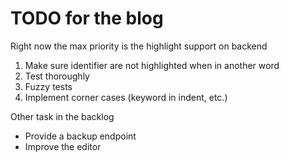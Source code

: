 # TODO for the blog

Right now the max priority is the highlight support on backend

1. Make sure identifier are not highlighted when in another word
2. Test thoroughly
3. Fuzzy tests
4. Implement corner cases (keyword in indent, etc.)

Other task in the backlog

- Provide a backup endpoint
- Improve the editor